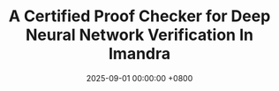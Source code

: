 ---
title:          "A Certified Proof Checker for Deep Neural Network Verification In Imandra"
selected:       true
pub:            "Proc. 16th Int. Conf. on Interactive Theorem Proving (ITP),"
date:           2025-09-01 00:00:00 +0800
pub_date:       "September 2025"
authors:
- R. Desmartin*
- <b>O. Isac*</b>
- E. Komendantskaya
- G. Passmore
- K. Stark
- G. Katz
links:
  arXiv preprint: https://arxiv.org/pdf/2405.10611
---
